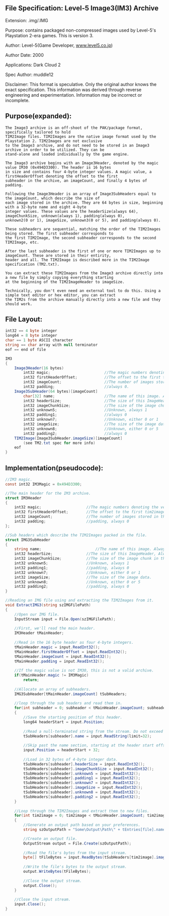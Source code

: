 File Specification:		Level-5 Image3(IM3) Archive
------------------------------------------------------------------------------------------------

Extension:			.img/.IMG

Purpose:			contains packaged non-compressed images used by Level-5's Playstation 2-era games. 
						This is version 3.

Author:				Level-5(Game Developer, www.level5.co.jp)

Author Date:			2000

Applications:			Dark Cloud 2

Spec Author:			muddle12

Disclaimer:				This format is speculative. Only the original author knows the exact specification.
	This information was derived through reverse engineering and experimentation. Information may be incorrect or	
	incomplete.

Purpose(expanded):
------------------------------------------------------------------------------------------------

	The Image3 archive is an off-shoot of the PAK/package format, specifically tailored to hold 
	TIM2Image files. TIM2Images are the native image format used by the Playstation 2. TIM2Images are not exclusive
	to the Image3 archive, and do not need to be stored in an Image3 archive in order to be utilized. They can be
	stand-alone and loaded individually by the game engine.
	
	The Image3 archive begins with an Image3Header, denoted by the magic value IM30 (0x494D3300). The header is 16 bytes
	in size and contains four 4-byte integer values. A magic value, a firstHeaderOffset denoting the offset to the first 
	subheader in the archive, an imageCount, and finally 4 bytes of padding.
	
	Following the Image3Header is an array of Image3SubHeaders equal to the imageCount, which describe the size of 
	each image stored in the archive. They are 64 bytes in size, beginning with a 32-byte name and eight 4-byte 
	integer values. These values are the headerSize(always 64), imageChunkSize, unknown(always 1), padding(always 0), 
	unknown2(0 or 1), imageSize, unknown3(0 or 5), and padding(always 0).
	
	These subheaders are sequential, matching the order of the TIM2Images being stored. The first subheader corresponds to
	the first TIM2Image, the second subheader corresponds to the second TIM2Image, etc.
	
	After the last subheader is the first of one or more TIM2Images up to imageCount. These are stored in their entirity, 
	header and all. The TIM2Image is described more in the TIM2Image specification (TM2.txt).
	
	You can extract these TIM2Images from the Image3 archive directly into a new file by simply copying everything starting
	at the beginning of the TIM2ImageHeader to imageSize.
	
	Technically, you don't even need an external tool to do this. Using a simple text editor or hex editor, you can extract
	the TIM2s from the archive manually directly into a new file and they should work.

File Layout:
---------------------------
```cs
int32 == 4 byte integer
long64 = 8 byte integer
char == 1 byte ASCII character
string == char array with null terminator
eof == end of file

IM3
{
	Image3Header(16 bytes)
        int32 magic;                       	//The magic numbers denoting the version of this IMG file.
        int32 firstHeaderOffset;           	//The offset to the first tim2image header in the file.
        int32 imageCount;                 	//The number of images stored in the IMG file.
        int32 padding;                    	//always 0.
	Image3SubHeader(64 bytes)[imageCount]
		char[32] name;                     	//The name of this image. Always 32 bytes long, with null terminators.
		int32 headerSize;                	//The size of this ImageHeader, Always 64.
		int32 imageChunkSize;              	//The size of the image chunk in this tim2image.
		int32 unknown5;                    	//Unknown, always 1
		int32 padding1;                    	//always 0
		int32 unknown7;                    	//Unknown, either 0 or 1
		int32 imageSize;                   	//The size of the image data.
		int32 unknown8;                    	//Unknown, either 0 or 5
		int32 padding2;                    	//always 0
	TIM2Image(Image3SubHeader.imageSize)[imageCount]
		(see TM2.txt spec for more info)
	eof
}
```

Implementation(pseudocode):
---------------------------
```cs
//IM3 magic.
const int32 IM3Magic = 0x494D3300;

//The main header for the IM3 archive.
struct IM3Header
{
	int32 magic;            		//The magic numbers denoting the version of this IMG file.
	int32 firstHeaderOffset;		//The offset to the first tim2image header in the file.
	int32 imageCount;       		//The number of images stored in the IMG file.
	int32 padding;         			//padding, always 0
};

//Sub headers which describe the TIM2Images packed in the file.
struct IMG3SubHeader
{
	string name;                    	//The name of this image. Always 32 bytes long, with null terminators.
	int32 headerSize;        		//The size of this ImageHeader, Always 64.
	int32 imageChunkSize;      		//The size of the image chunk in this tim2image.
	int32 unknown5;            		//Unknown, always 1
	int32 padding1;            		//padding, always 0
	int32 unknown7;            		//Unknown, either 0 or 1
	int32 imageSize;           		//The size of the image data.
	int32 unknown8;            		//Unknown, either 0 or 5
	int32 padding2;            		//padding, always 0
}

//Reading an IMG file using and extracting the TIM2Images from it.
void ExtractIMG3(string szIMGFilePath)
{
	//Open our IMG file.
	InputStream input = File.Open(szIMGFilePath);
	
	//First, we'll read the main header.
	IM3Header tMainHeader;
	
	//Read in the 16 byte header as four 4-byte integers.
	tMainHeader.magic = input.ReadInt32();
	tMainHeader.firstHeaderOffset = input.ReadInt32();
	tMainHeader.imageCount = input.ReadInt32();
	tMainHeader.padding = input.ReadInt32();
	
	//If the magic value is not IM30, this is not a valid archive.
	if(tMainHeader.magic != IM3Magic)
		return;
	
	//Allocate an array of subheaders.
	IMG3SubHeader[tMainHeader.imageCount] tSubHeaders; 
	
	//loop through the sub headers and read them in.
	for(int subheader = 0; subheader < tMainHeader.imageCount; subheader++)
	{
		//Save the starting position of this header.
		long64 headerStart = input.Position;
		
		//Read a null-terminated string from the stream. Do not exceed 32 bytes.
		tSubHeaders[subheader].name = input.ReadString(limit=32);
		
		//Skip past the name section, starting at the header start offset.
		input.Position = headerStart + 32;
		
		//Load in 32 bytes of 4-byte integer data.
		tSubHeaders[subheader].headerSize = input.ReadInt32();
		tSubHeaders[subheader].imageChunkSize = input.ReadInt32();
		tSubHeaders[subheader].unknown5 = input.ReadInt32();
		tSubHeaders[subheader].padding1 = input.ReadInt32();
		tSubHeaders[subheader].unknown7 = input.ReadInt32();
		tSubHeaders[subheader].imageSize = input.ReadInt32();
		tSubHeaders[subheader].unknown8 = input.ReadInt32();
		tSubHeaders[subheader].padding2 = input.ReadInt32();
	}
	
	//Loop through the TIM2Images and extract them to new files.
	for(int tim2image = 0; tim2image < tMainHeader.imageCount; tim2image++)
	{
		//Generate an output path based on your preferences.
		string szOutputPath = "Some\Output\Path\" + tEntries[file].name; 

		//Create an output file.
		OutputStream output = File.Create(szOutputPath);
		
		//Read the file's bytes from the input stream.
		byte[] tFileBytes = input.ReadBytes(tSubHeaders[tim2image].imageSize);
		
		//Write the file's bytes to the output stream.
		output.WriteBytes(tFileBytes);
		
		//Close the output stream.
		output.Close();
	}
	
	//Close the input stream.
	input.Close();
}
```
